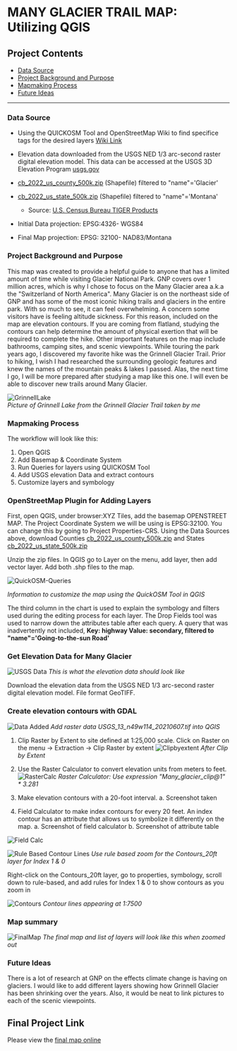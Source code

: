 # MANY GLACIER TRAIL MAP: Utilizing QGIS 


## Project Contents

- [Data Source](#Data-Source)
- [Project Background and Purpose](#project-background-and-purpose)
- [Mapmaking Process](#Mapmaking-process)
- [Future Ideas](#Future-Ideas)

***

### Data Source

* Using the QUICKOSM Tool and OpenStreetMap Wiki to find specifice tags for the desired layers
[Wiki Link](https://wiki.openstreetmap.org/wiki )
* Elevation data downloaded from the USGS NED 1/3 arc-second raster digital elevation model. This data can be accessed at the USGS 3D Elevation Program [usgs.gov](https://apps.nationalmap.gov/downloader/)
* [cb_2022_us_county_500k.zip](https://www2.census.gov/geo/tiger/GENZ2022/shp/cb_2022_us_county_500k.zip) (Shapefile) filtered to "name"='Glacier'
* [cb_2022_us_state_500k.zip](https://www2.census.gov/geo/tiger/GENZ2022/shp/cb_2022_us_state_500k.zip) (Shapefile) filtered to "name"='Montana'
    * Source: [U.S. Census Bureau TIGER Products](https://www.census.gov/geographies/mapping-files/time-series/geo/cartographic-boundary.html) 

* Initial Data projection: EPSG:4326- WGS84
* Final Map projection: EPSG: 32100- NAD83/Montana

### Project Background and Purpose

This map was created to provide a helpful guide to anyone that has a limited amount of time while visiting Glacier National Park. GNP covers over 1 million acres, which is why I chose to focus on the Many Glacier area a.k.a the "Switzerland of North America". Many Glacier is on the northeast side of GNP and has some of the most iconic hiking trails and glaciers in the entire park. With so much to see, it can feel overwhelming. A concern some visitors have is feeling altitude sickness. For this reason, included on the map are elevation contours. If you are coming from flatland, studying the contours can help determine the amount of physical exertion that will be required to complete the hike. Other important features on the map include bathrooms, camping sites, and scenic viewpoints. While touring the park years ago, I discovered my favorite hike was the Grinnell Glacier Trail. Prior to hiking, I wish I had researched the surrounding geologic features and knew the names of the mountain peaks & lakes I passed. Alas, the next time I go, I will be more prepared after studying a map like this one. I will even be able to discover new trails around Many Glacier.  

![GrinnellLake](Images/Grinnell_1.jpg)   
*Picture of Grinnell Lake from the Grinnell Glacier Trail taken by me*

### Mapmaking Process
The workflow will look like this:
1. Open QGIS
2. Add Basemap & Coordinate System
3. Run Queries for layers using QUICKOSM Tool
4. Add USGS elevation Data and extract contours
5. Customize layers and symbology
   
### OpenStreetMap Plugin for Adding Layers

First, open QGIS, under browser:XYZ Tiles, add the basemap OPENSTREET MAP.
The Project Coordinate System we will be using is EPSG:32100. You can change this by going to Project Properties-CRS.
Using the Data Sources above, download Counties [cb_2022_us_county_500k.zip](https://www2.census.gov/geo/tiger/GENZ2022/shp/cb_2022_us_county_500k.zip) and States [cb_2022_us_state_500k.zip](https://www2.census.gov/geo/tiger/GENZ2022/shp/cb_2022_us_state_500k.zip) 

Unzip the zip files. In QGIS go to Layer on the menu, add layer, then add vector layer. Add both .shp files to the map. 

![QuickOSM-Queries](Images/QUICKOSM_chart.png)

*Information to customize the map using the QuickOSM Tool in QGIS*

The third column in the chart is used to explain the symbology and filters used during the editing process for each layer. The Drop Fields tool was used to narrow down the attributes table after each query. A query that was inadvertently not included, **Key: highway Value: secondary, filtered to "name"='Going-to-the-sun Road'** 

### Get Elevation Data for Many Glacier

![USGS Data](Images/USGS_elevation_data.png)
*This is what the elevation data should look like*

Download the elevation data from the USGS NED 1/3 arc-second raster digital elevation model. File format GeoTIFF.

### Create elevation contours with GDAL

![Data Added](Images/data_added.png)
*Add raster data USGS_13_n49w114_20210607.tif into QGIS*

1.	Clip Raster by Extent to site defined at 1:25,000 scale. Click on Raster on the menu -> Extraction -> Clip Raster by extent
   ![Clipbyextent](Images/after_clip_by_extent.png)
  	*After Clip by Extent*
  	
2.	Use the Raster Calculator to convert elevation units from meters to feet.
  ![RasterCalc](Images/rastercalculator.png)
   *Raster Calculator: Use expression "Many_glacier_clip@1" * 3.281*
  	
4.	Make elevation contours with a 20-foot interval.
a.	Screenshot taken
5.	Field Calculator to make index contours for every 20 feet. An index contour has an attribute that allows us to symbolize it differently on the map.
a.	Screenshot of field calculator 
b.	Screenshot of attribute table 

![Field Calc](Images/attributetableafterfieldcalc.png)

![Rule Based Contour Lines](Images/rule-based-contours.png)
*Use rule based zoom for the Contours_20ft layer for Index 1 & 0* 

Right-click on the Contours_20ft layer, go to properties, symbology, scroll down to rule-based, and add rules for Index 1 & 0 to show contours as you zoom in

![Contours](Images/contours_zoomedin.png)
*Contour lines appearing at 1:7500*

### Map summary
![FinalMap](Images/FinalMap.png)
*The final map and list of layers will look like this when zoomed out*

### Future Ideas
There is a lot of research at GNP on the effects climate change is having on glaciers. I would like to add different layers showing how Grinnell Glacier has been shrinking over the years. Also, it would be neat to link pictures to each of the scenic viewpoints.

## Final Project Link

Please view the [final map online](www.github...)


[def]: #https://wiki.openstreetmap.org/wiki
